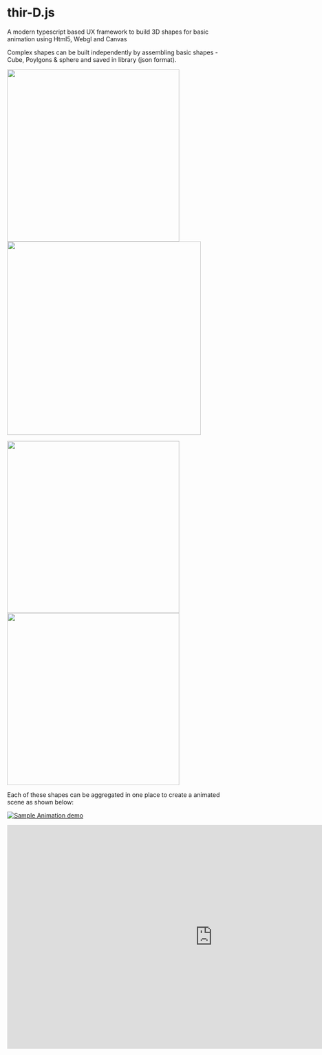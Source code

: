 # thir-D.js

A modern typescript based UX framework to build 3D shapes for basic animation using Html5, Webgl and Canvas

Complex shapes can be built independently by assembling basic shapes - Cube, Poylgons & sphere and saved in library (json format).   


<p float="left">

<img src="https://user-images.githubusercontent.com/43912771/57462165-f6ee0b80-7295-11e9-87f6-6a17043f829f.jpg" width="400">
<img src="https://user-images.githubusercontent.com/43912771/57462169-f81f3880-7295-11e9-91b3-65a21e3337ef.jpg" height="450">
</p>
<p float="left">
  
<img src="https://user-images.githubusercontent.com/43912771/57462166-f786a200-7295-11e9-9837-4fa814fcd44c.jpg" width="400">
<img src="https://user-images.githubusercontent.com/43912771/57462168-f786a200-7295-11e9-86f6-28efb8bead9e.jpg" width="400">
</p>

Each of these shapes can be aggregated in one place to create a animated scene as shown below:

[![Sample Animation demo](https://user-images.githubusercontent.com/43912771/57462908-61537b80-7297-11e9-9e9b-7b20479ded4f.jpg)]()

<iframe width="953" height="520" src="https://www.youtube.com/embed/41yE29hsszg" frameborder="0" allow="accelerometer; autoplay; encrypted-media; gyroscope; picture-in-picture" allowfullscreen></iframe>
